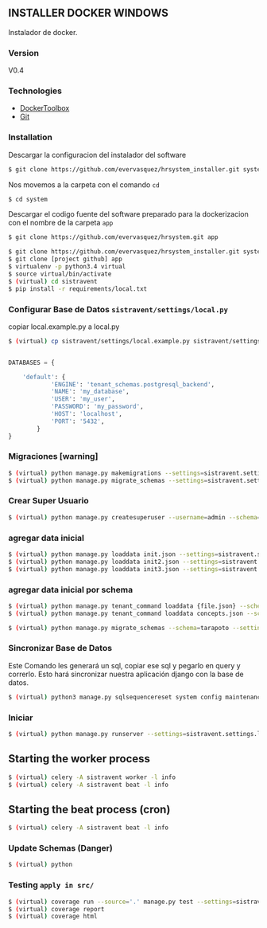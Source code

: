 ## INSTALLER DOCKER WINDOWS
Instalador de docker.

### Version
V0.4

### Technologies

* [DockerToolbox](https://drive.google.com/file/d/1ebWirBtiEBDf7JVL4utbmAH9ktqH0j8y/view?usp=sharing)
* [Git](https://git-scm.com)

### Installation
Descargar la configuracion del instalador del software
```sh
$ git clone https://github.com/evervasquez/hrsystem_installer.git system
```
Nos movemos a la carpeta con el comando ```cd```

```sh
$ cd system
```

Descargar el codigo fuente del software preparado para la dockerizacion con el nombre de la carpeta ``app``

```sh
$ git clone https://github.com/evervasquez/hrsystem.git app
```

```sh
$ git clone https://github.com/evervasquez/hrsystem_installer.git system
$ git clone [project github] app
$ virtualenv -p python3.4 virtual
$ source virtual/bin/activate
$ (virtual) cd sistravent
$ pip install -r requirements/local.txt
```

### Configurar Base de Datos `sistravent/settings/local.py`

copiar local.example.py a local.py
```sh
$ (virtual) cp sistravent/settings/local.example.py sistravent/settings/local.py
```

```py

DATABASES = {

    'default': {
            'ENGINE': 'tenant_schemas.postgresql_backend',
            'NAME': 'my_database',
            'USER': 'my_user',
            'PASSWORD': 'my_password',
            'HOST': 'localhost',
            'PORT': '5432',
        }
}
```

### Migraciones [warning]

```sh
$ (virtual) python manage.py makemigrations --settings=sistravent.settings.local
$ (virtual) python manage.py migrate_schemas --settings=sistravent.settings.local --shared
```

### Crear Super Usuario
```sh
$ (virtual) python manage.py createsuperuser --username=admin --schema=public --settings=sistravent.settings.local
```

### agregar data inicial
```sh
$ (virtual) python manage.py loaddata init.json --settings=sistravent.settings.local
$ (virtual) python manage.py loaddata init2.json --settings=sistravent.settings.local
$ (virtual) python manage.py loaddata init3.json --settings=sistravent.settings.local
```
### agregar data inicial por schema
```sh
$ (virtual) python manage.py tenant_command loaddata {file.json} --schema={schema} --settings=sistravent.settings.local
$ (virtual) python manage.py tenant_command loaddata concepts.json --schema=mobytes --settings=sistravent.settings.local
```

```sh
$ (virtual) python manage.py migrate_schemas --schema=tarapoto --settings=sistravent.settings.local
```

### Sincronizar Base de Datos
Este Comando les generará un sql, copiar ese sql y pegarlo en query y correrlo. Esto hará sincronizar nuestra aplicación django con la base de datos.

```sh
$ (virtual) python3 manage.py sqlsequencereset system config maintenance accounts finances inventory sales contacts auth permission --settings=sistravent.settings.local
```

### Iniciar
```sh
$ (virtual) python manage.py runserver --settings=sistravent.settings.local
```

## Starting the worker process
```sh
$ (virtual) celery -A sistravent worker -l info
$ (virtual) celery -A sistravent beat -l info
```

## Starting the beat process (cron)
```sh
$ (virtual) celery -A sistravent beat -l info
```

### Update Schemas (Danger)
```sh
$ (virtual) python
```

### Testing ```apply in src/```
```sh
$ (virtual) coverage run --source='.' manage.py test --settings=sistravent.settings.local
$ (virtual) coverage report
$ (virtual) coverage html
